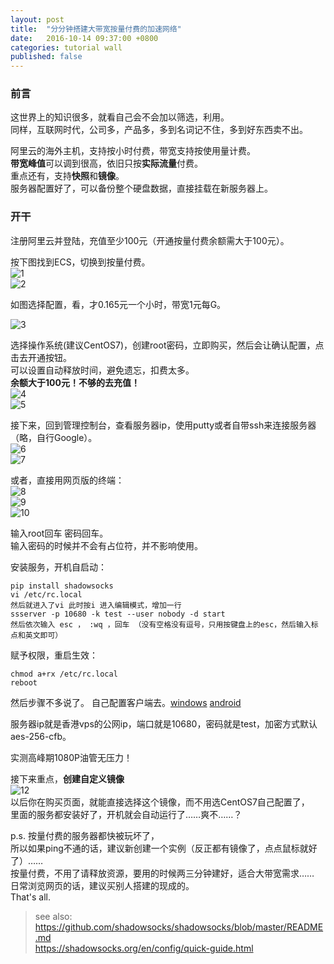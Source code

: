 ```yaml
---
layout: post
title:  "分分钟搭建大带宽按量付费的加速网络"
date:   2016-10-14 09:37:00 +0800
categories: tutorial wall
published: false
---
```


### 前言
这世界上的知识很多，就看自己会不会加以筛选，利用。  
同样，互联网时代，公司多，产品多，多到名词记不住，多到好东西卖不出。  

阿里云的海外主机，支持按小时付费，带宽支持按使用量计费。  
**带宽峰值**可以调到很高，依旧只按**实际流量**付费。  
重点还有，支持**快照**和**镜像**。  
服务器配置好了，可以备份整个硬盘数据，直接挂载在新服务器上。  

### 开干

注册阿里云并登陆，充值至少100元（开通按量付费余额需大于100元）。  

按下图找到ECS，切换到按量付费。  
![1](http://hlcdn.onlinetool.cc/blog/2016/10/14/1.png)  
![2](http://hlcdn.onlinetool.cc/blog/2016/10/14/2.png)


如图选择配置，看，才0.165元一个小时，带宽1元每G。  

![3](http://hlcdn.onlinetool.cc/blog/2016/10/14/3.png)

选择操作系统(建议CentOS7)，创建root密码，立即购买，然后会让确认配置，点击去开通按钮。  
可以设置自动释放时间，避免遗忘，扣费太多。  
**余额大于100元！不够的去充值！**  
![4](http://hlcdn.onlinetool.cc/blog/2016/10/14/4.png)  
![5](http://hlcdn.onlinetool.cc/blog/2016/10/14/5.png)

接下来，回到管理控制台，查看服务器ip，使用putty或者自带ssh来连接服务器（略，自行Google）。    
![6](http://hlcdn.onlinetool.cc/blog/2016/10/14/6.png)  
![7](http://hlcdn.onlinetool.cc/blog/2016/10/14/7.png)  

或者，直接用网页版的终端：  
![8](http://hlcdn.onlinetool.cc/blog/2016/10/14/8.png)  
![9](http://hlcdn.onlinetool.cc/blog/2016/10/14/9.png)  
![10](http://hlcdn.onlinetool.cc/blog/2016/10/14/10.png)   

输入root回车 密码回车。  
输入密码的时候并不会有占位符，并不影响使用。   

安装服务，开机自启动：  
```
pip install shadowsocks 
vi /etc/rc.local  
然后就进入了vi 此时按i 进入编辑模式，增加一行  
ssserver -p 10680 -k test --user nobody -d start  
然后依次输入 esc ， :wq ，回车 （没有空格没有逗号，只用按键盘上的esc，然后输入标点和英文即可）  
```  

赋予权限，重启生效：    
```
chmod a+rx /etc/rc.local
reboot
```  
然后步骤不多说了。 自己配置客户端去。[windows](http://hlcdn.onlinetool.cc/blog/2016/10/14/sss.windows.zip) [android](http://hlcdn.onlinetool.cc/blog/2016/10/14/sss.apk)

服务器ip就是香港vps的公网ip，端口就是10680，密码就是test，加密方式默认aes-256-cfb。  

实测高峰期1080P油管无压力！  

接下来重点，**创建自定义镜像**  
![12](http://hlcdn.onlinetool.cc/blog/2016/10/14/12.png)  
以后你在购买页面，就能直接选择这个镜像，而不用选CentOS7自己配置了，  
里面的服务都安装好了，开机就会自动运行了……爽不……？

p.s. 按量付费的服务器都快被玩坏了，  
所以如果ping不通的话，建议新创建一个实例（反正都有镜像了，点点鼠标就好了）……  
按量付费，不用了请释放资源，要用的时候两三分钟建好，适合大带宽需求……  
日常浏览网页的话，建议买别人搭建的现成的。  
That's all.


> see also:  
https://github.com/shadowsocks/shadowsocks/blob/master/README.md  
https://shadowsocks.org/en/config/quick-guide.html  